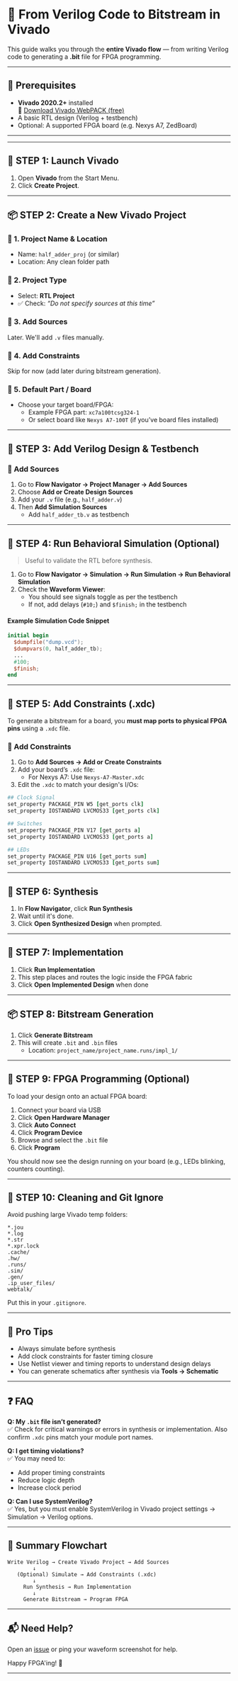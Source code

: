 # 🔧 From Verilog Code to Bitstream in Vivado

This guide walks you through the **entire Vivado flow** — from writing Verilog code to generating a **.bit** file for FPGA programming.

---

## 🧠 Prerequisites

- **Vivado 2020.2+** installed  
  🔗 [Download Vivado WebPACK (free)](https://www.xilinx.com/support/download.html)
- A basic RTL design (Verilog + testbench)
- Optional: A supported FPGA board (e.g. Nexys A7, ZedBoard)

---

---

## 🚀 STEP 1: Launch Vivado

1. Open **Vivado** from the Start Menu.
2. Click **Create Project**.

---

## 📦 STEP 2: Create a New Vivado Project

### 📌 1. Project Name & Location
- Name: `half_adder_proj` (or similar)
- Location: Any clean folder path

### 📌 2. Project Type
- Select: **RTL Project**
- ✅ Check: *“Do not specify sources at this time”*

### 📌 3. Add Sources
Later. We'll add `.v` files manually.

### 📌 4. Add Constraints
Skip for now (add later during bitstream generation).

### 📌 5. Default Part / Board
- Choose your target board/FPGA:
  - Example FPGA part: `xc7a100tcsg324-1`
  - Or select board like `Nexys A7-100T` (if you’ve board files installed)

---

## 📄 STEP 3: Add Verilog Design & Testbench

### 📌 Add Sources
1. Go to **Flow Navigator → Project Manager → Add Sources**
2. Choose **Add or Create Design Sources**
3. Add your `.v` file (e.g., `half_adder.v`)
4. Then **Add Simulation Sources**
   - Add `half_adder_tb.v` as testbench

---

## 🧪 STEP 4: Run Behavioral Simulation (Optional)

> Useful to validate the RTL before synthesis.

1. Go to **Flow Navigator → Simulation → Run Simulation → Run Behavioral Simulation**
2. Check the **Waveform Viewer**:
   - You should see signals toggle as per the testbench
   - If not, add delays (`#10;`) and `$finish;` in the testbench

#### Example Simulation Code Snippet
```verilog
initial begin
  $dumpfile("dump.vcd");
  $dumpvars(0, half_adder_tb);
  ...
  #100;
  $finish;
end
```

---

## 🔧 STEP 5: Add Constraints (.xdc)

To generate a bitstream for a board, you **must map ports to physical FPGA pins** using a `.xdc` file.

### 📌 Add Constraints
1. Go to **Add Sources → Add or Create Constraints**
2. Add your board’s `.xdc` file:
   - For Nexys A7: Use `Nexys-A7-Master.xdc`
3. Edit the `.xdc` to match your design's I/Os:
```tcl
## Clock Signal
set_property PACKAGE_PIN W5 [get_ports clk]
set_property IOSTANDARD LVCMOS33 [get_ports clk]

## Switches
set_property PACKAGE_PIN V17 [get_ports a]
set_property IOSTANDARD LVCMOS33 [get_ports a]

## LEDs
set_property PACKAGE_PIN U16 [get_ports sum]
set_property IOSTANDARD LVCMOS33 [get_ports sum]
```

---

## 🔄 STEP 6: Synthesis

1. In **Flow Navigator**, click **Run Synthesis**
2. Wait until it's done.
3. Click **Open Synthesized Design** when prompted.

---

## 📐 STEP 7: Implementation

1. Click **Run Implementation**
2. This step places and routes the logic inside the FPGA fabric
3. Click **Open Implemented Design** when done

---

## 📦 STEP 8: Bitstream Generation

1. Click **Generate Bitstream**
2. This will create `.bit` and `.bin` files
   - Location: `project_name/project_name.runs/impl_1/`

---

## 🔌 STEP 9: FPGA Programming (Optional)

To load your design onto an actual FPGA board:

1. Connect your board via USB
2. Click **Open Hardware Manager**
3. Click **Auto Connect**
4. Click **Program Device**
5. Browse and select the `.bit` file
6. Click **Program**

You should now see the design running on your board (e.g., LEDs blinking, counters counting).

---

## 🧹 STEP 10: Cleaning and Git Ignore

Avoid pushing large Vivado temp folders:
```
*.jou
*.log
*.str
*.xpr.lock
.cache/
.hw/
.runs/
.sim/
.gen/
.ip_user_files/
webtalk/
```

Put this in your `.gitignore`.

---

## 🧰 Pro Tips

- Always simulate before synthesis
- Add clock constraints for faster timing closure
- Use Netlist viewer and timing reports to understand design delays
- You can generate schematics after synthesis via **Tools → Schematic**

---

## ❓ FAQ

**Q: My `.bit` file isn’t generated?**  
✅ Check for critical warnings or errors in synthesis or implementation. Also confirm `.xdc` pins match your module port names.

**Q: I get timing violations?**  
✅ You may need to:
- Add proper timing constraints
- Reduce logic depth
- Increase clock period

**Q: Can I use SystemVerilog?**  
✅ Yes, but you must enable SystemVerilog in Vivado project settings → Simulation → Verilog options.

---

## 🧠 Summary Flowchart

```text
Write Verilog → Create Vivado Project → Add Sources
        ↓
   (Optional) Simulate → Add Constraints (.xdc)
        ↓
     Run Synthesis → Run Implementation
        ↓
     Generate Bitstream → Program FPGA
```

---

## 📬 Need Help?

Open an [issue](https://github.com/AVM-27/RTL-for-Kids/issues) or ping your waveform screenshot for help.

Happy FPGA'ing! 🚀

---
